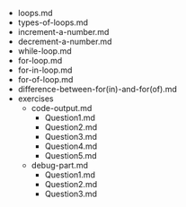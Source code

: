 - loops.md
- types-of-loops.md
- increment-a-number.md
- decrement-a-number.md
- while-loop.md
- for-loop.md
- for-in-loop.md
- for-of-loop.md
- difference-between-for(in)-and-for(of).md
- exercises
    - code-output.md
        - Question1.md
        - Question2.md
        - Question3.md
        - Question4.md
        - Question5.md
    - debug-part.md
        - Question1.md
        - Question2.md
        - Question3.md


